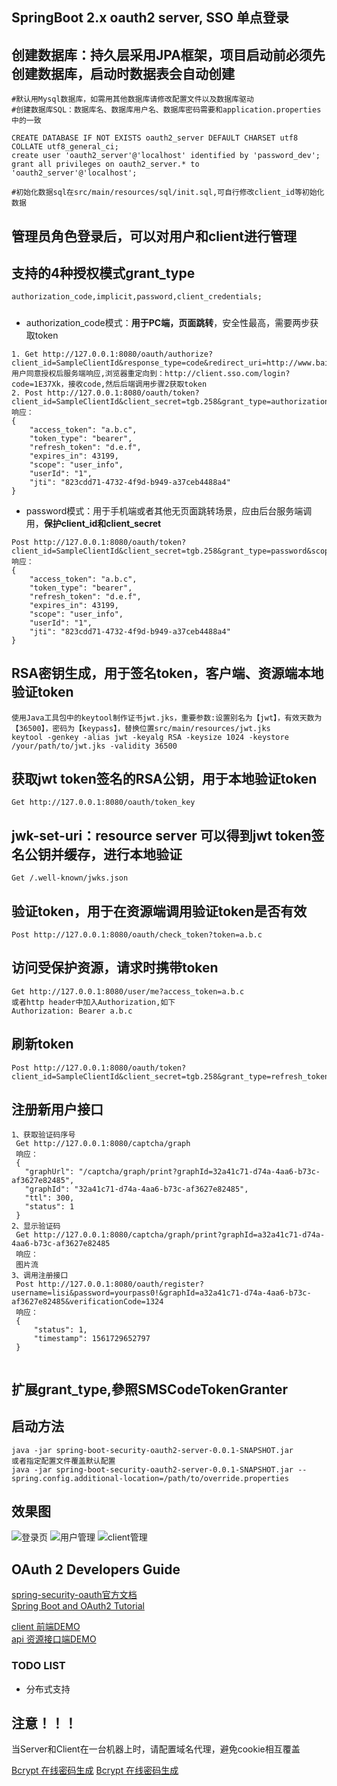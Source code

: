 ## SpringBoot 2.x oauth2 server, SSO 单点登录

## 创建数据库：持久层采用JPA框架，项目启动前必须先创建数据库，启动时数据表会自动创建</br>
````
#默认用Mysql数据库，如需用其他数据库请修改配置文件以及数据库驱动
#创建数据库SQL：数据库名、数据库用户名、数据库密码需要和application.properties中的一致

CREATE DATABASE IF NOT EXISTS oauth2_server DEFAULT CHARSET utf8 COLLATE utf8_general_ci;
create user 'oauth2_server'@'localhost' identified by 'password_dev';
grant all privileges on oauth2_server.* to 'oauth2_server'@'localhost';

#初始化数据sql在src/main/resources/sql/init.sql,可自行修改client_id等初始化数据
````
## 管理员角色登录后，可以对用户和client进行管理</br>
## 支持的4种授权模式grant_type</br>
````
authorization_code,implicit,password,client_credentials;
````
#####
* authorization_code模式：**用于PC端，页面跳转**，安全性最高，需要两步获取token
````
1. Get http://127.0.0.1:8080/oauth/authorize?client_id=SampleClientId&response_type=code&redirect_uri=http://www.baidu.com&state=abc
用户同意授权后服务端响应,浏览器重定向到：http://client.sso.com/login?code=1E37Xk，接收code,然后后端调用步骤2获取token
2. Post http://127.0.0.1:8080/oauth/token?client_id=SampleClientId&client_secret=tgb.258&grant_type=authorization_code&redirect_uri=http://www.baidu.com&code=1E37Xk
响应：
{
    "access_token": "a.b.c",
    "token_type": "bearer",
    "refresh_token": "d.e.f",
    "expires_in": 43199,
    "scope": "user_info",
    "userId": "1",
    "jti": "823cdd71-4732-4f9d-b949-a37ceb4488a4"
}
````
* password模式：用于手机端或者其他无页面跳转场景，应由后台服务端调用，**保护client_id和client_secret**
````
Post http://127.0.0.1:8080/oauth/token?client_id=SampleClientId&client_secret=tgb.258&grant_type=password&scope=user_info&username=admin&password=tgb.258
响应：
{
    "access_token": "a.b.c",
    "token_type": "bearer",
    "refresh_token": "d.e.f",
    "expires_in": 43199,
    "scope": "user_info",
    "userId": "1",
    "jti": "823cdd71-4732-4f9d-b949-a37ceb4488a4"
}
````
## RSA密钥生成，用于签名token，客户端、资源端本地验证token
````
使用Java工具包中的keytool制作证书jwt.jks，重要参数:设置别名为【jwt】，有效天数为【36500】，密码为【keypass】，替换位置src/main/resources/jwt.jks
keytool -genkey -alias jwt -keyalg RSA -keysize 1024 -keystore /your/path/to/jwt.jks -validity 36500
````
## 获取jwt token签名的RSA公钥，用于本地验证token
````
Get http://127.0.0.1:8080/oauth/token_key
````
## jwk-set-uri：resource server 可以得到jwt token签名公钥并缓存，进行本地验证
````
Get /.well-known/jwks.json
````

## 验证token，用于在资源端调用验证token是否有效</br>
````
Post http://127.0.0.1:8080/oauth/check_token?token=a.b.c
````

## 访问受保护资源，请求时携带token</br>
````
Get http://127.0.0.1:8080/user/me?access_token=a.b.c
或者http header中加入Authorization,如下
Authorization: Bearer a.b.c
````

## 刷新token</br>
````
Post http://127.0.0.1:8080/oauth/token?client_id=SampleClientId&client_secret=tgb.258&grant_type=refresh_token&refresh_token=d.e.f
````

## 注册新用户接口</br>
````
1、获取验证码序号
 Get http://127.0.0.1:8080/captcha/graph
 响应：
 {
   "graphUrl": "/captcha/graph/print?graphId=32a41c71-d74a-4aa6-b73c-af3627e82485",
   "graphId": "32a41c71-d74a-4aa6-b73c-af3627e82485",
   "ttl": 300,
   "status": 1
 }
2、显示验证码
 Get http://127.0.0.1:8080/captcha/graph/print?graphId=a32a41c71-d74a-4aa6-b73c-af3627e82485
 响应：
 图片流
3、调用注册接口 
 Post http://127.0.0.1:8080/oauth/register?username=lisi&password=yourpass0!&graphId=a32a41c71-d74a-4aa6-b73c-af3627e82485&verificationCode=1324
 响应：
 {
     "status": 1,
     "timestamp": 1561729652797
 }
 
````

##  扩展grant_type,參照SMSCodeTokenGranter


## 启动方法</br>
````
java -jar spring-boot-security-oauth2-server-0.0.1-SNAPSHOT.jar
或者指定配置文件覆盖默认配置
java -jar spring-boot-security-oauth2-server-0.0.1-SNAPSHOT.jar --spring.config.additional-location=/path/to/override.properties
````
## 效果图
![登录页](https://raw.githubusercontent.com/jobmission/spring-boot-security-oauth2-server/master/src/test/resources/static/imgs/login.png)
![用户管理](https://raw.githubusercontent.com/jobmission/spring-boot-security-oauth2-server/master/src/test/resources/static/imgs/users.png)
![client管理](https://raw.githubusercontent.com/jobmission/spring-boot-security-oauth2-server/master/src/test/resources/static/imgs/clients.png)

## OAuth 2 Developers Guide
[spring-security-oauth官方文档](https://projects.spring.io/spring-security-oauth/docs/oauth2.html) <br/>
[Spring Boot and OAuth2 Tutorial](https://spring.io/guides/tutorials/spring-boot-oauth2/)

[client 前端DEMO](https://github.com/jobmission/oauth2-client.git) <br/>
[api 资源接口端DEMO](https://github.com/jobmission/oauth2-resource.git)

### TODO LIST
* 分布式支持

## 注意！！！
当Server和Client在一台机器上时，请配置域名代理，避免cookie相互覆盖

[Bcrypt 在线密码生成](https://www.jisuan.mobi/index.php?tag=Bcrypt)
[ Bcrypt 在线密码生成](https://www.devglan.com/online-tools/bcrypt-hash-generator)


